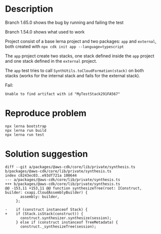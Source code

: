 # Description
Branch 1.65.0 shows the bug by running and failing the test

Branch 1.54.0 shows what used to work

Project consist of a base lerna project and two packages: `app` and `external`, both created with `npx cdk init app --language=typescript`

The `app` project create two stacks, one stack defined inside the `app` project and one stack defined in the `external` project.

The `app` test tries to call `SynthUtils.toCloudFormation(stack)` on both stacks (works for the internal stack and fails for the external stack).

Fail:
```
Unable to find artifact with id "MyTestStack291FA567"
```

# Reproduce problem
```
npx lerna bootstrap
npx lerna run build
npx lerna run test
```

# Solution suggestion
```
diff --git a/packages/@aws-cdk/core/lib/private/synthesis.ts b/packages/@aws-cdk/core/lib/private/synthesis.ts
index c8243ec03..e93df721a 100644
--- a/packages/@aws-cdk/core/lib/private/synthesis.ts
+++ b/packages/@aws-cdk/core/lib/private/synthesis.ts
@@ -153,11 +153,11 @@ function synthesizeTree(root: IConstruct, builder: cxapi.CloudAssemblyBuilder) {
       assembly: builder,
     };
 
-    if (construct instanceof Stack) {
+    if (Stack.isStack(construct)) {
       construct.synthesizer.synthesize(session);
     } else if (construct instanceof TreeMetadata) {
       construct._synthesizeTree(session);
```